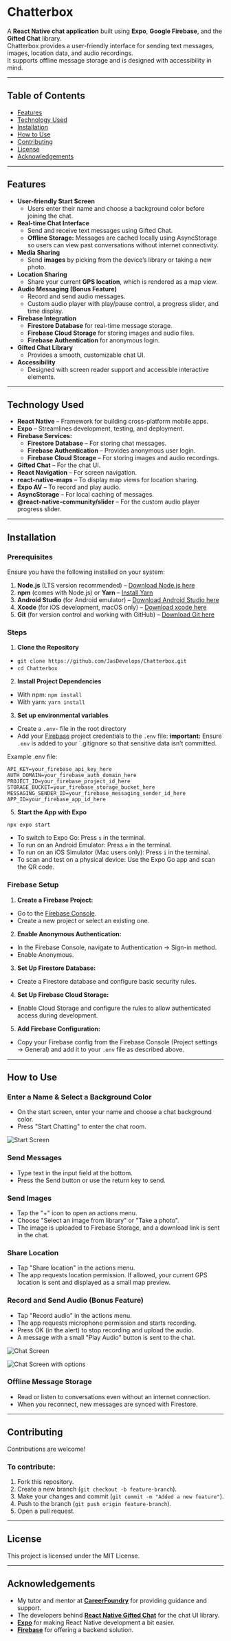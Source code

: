 # Chatterbox

A **React Native chat application** built using **Expo**, **Google Firebase**, and the **Gifted Chat** library.  
Chatterbox provides a user-friendly interface for sending text messages, images, location data, and audio recordings.  
It supports offline message storage and is designed with accessibility in mind.

---

## Table of Contents

- [Features](#features)
- [Technology Used](#technology-used)
- [Installation](#installation)
- [How to Use](#how-to-use)
- [Contributing](#contributing)
- [License](#license)
- [Acknowledgements](#acknowledgements)

---

## Features

- **User-friendly Start Screen**
  - Users enter their name and choose a background color before joining the chat.
- **Real-time Chat Interface**
  - Send and receive text messages using Gifted Chat.
  - **Offline Storage:** Messages are cached locally using AsyncStorage so users can view past conversations without internet connectivity.
- **Media Sharing**
  - Send **images** by picking from the device’s library or taking a new photo.
- **Location Sharing**
  - Share your current **GPS location**, which is rendered as a map view.
- **Audio Messaging (Bonus Feature)**
  - Record and send audio messages.
  - Custom audio player with play/pause control, a progress slider, and time display.
- **Firebase Integration**
  - **Firestore Database** for real-time message storage.
  - **Firebase Cloud Storage** for storing images and audio files.
  - **Firebase Authentication** for anonymous login.
- **Gifted Chat Library**
  - Provides a smooth, customizable chat UI.
- **Accessibility**
  - Designed with screen reader support and accessible interactive elements.

---

## Technology Used

- **React Native** – Framework for building cross-platform mobile apps.
- **Expo** – Streamlines development, testing, and deployment.
- **Firebase Services:**
  - **Firestore Database** – For storing chat messages.
  - **Firebase Authentication** – Provides anonymous user login.
  - **Firebase Cloud Storage** – For storing images and audio recordings.
- **Gifted Chat** – For the chat UI.
- **React Navigation** – For screen navigation.
- **react-native-maps** – To display map views for location sharing.
- **Expo AV** – To record and play audio.
- **AsyncStorage** – For local caching of messages.
- **@react-native-community/slider** – For the custom audio player progress slider.

---

## Installation

### Prerequisites

Ensure you have the following installed on your system:

1. **Node.js** (LTS version recommended) – [Download Node.js here](https://nodejs.org/)
2. **npm** (comes with Node.js) or **Yarn** – [Install Yarn](https://yarnpkg.com/getting-started/install)
3. **Android Studio** (for Android emulator) – [Download Android Studio here](https://developer.android.com/studio)
4. **Xcode** (for iOS development, macOS only) – [Download xcode here](https://developer.apple.com/xcode/)
5. **Git** (for version control and working with GitHub) – [Download Git here](https://git-scm.com/)

### Steps

1. **Clone the Repository**

- `git clone https://github.com/JasDevelops/Chatterbox.git`
- `cd Chatterbox`

2. **Install Project Dependencies**

- With npm: `npm install`
- With yarn: `yarn install`

3. **Set up environmental variables**

- Create a `.env`- file in the root directory
- Add your [Firebase](https://console.firebase.google.com/) project credentials to the `.env` file:
  **important:** Ensure `.env` is added to your `.gitignore so that sensitive data isn’t committed.

Example .env file:

```
API_KEY=your_firebase_api_key_here
AUTH_DOMAIN=your_firebase_auth_domain_here
PROJECT_ID=your_firebase_project_id_here
STORAGE_BUCKET=your_firebase_storage_bucket_here
MESSAGING_SENDER_ID=your_firebase_messaging_sender_id_here
APP_ID=your_firebase_app_id_here
```

5. **Start the App with Expo**

`npx expo start`

- To switch to Expo Go: Press `s` in the terminal.
- To run on an Android Emulator: Press `a` in the terminal.
- To run on an iOS Simulator (Mac users only): Press `i` in the terminal.
- To scan and test on a physical device: Use the Expo Go app and scan the QR code.

### Firebase Setup

1. **Create a Firebase Project:**

- Go to the [Firebase Console](https://console.firebase.google.com/).
- Create a new project or select an existing one.

2. **Enable Anonymous Authentication:**

- In the Firebase Console, navigate to Authentication → Sign-in method.
- Enable Anonymous.

3. **Set Up Firestore Database:**

- Create a Firestore database and configure basic security rules.

4. **Set Up Firebase Cloud Storage:**

- Enable Cloud Storage and configure the rules to allow authenticated access during development.

5. **Add Firebase Configuration:**

- Copy your Firebase config from the Firebase Console (Project settings → General)  and add it to your `.env` file as described above.

---

## How to Use

### Enter a Name & Select a Background Color

- On the start screen, enter your name and choose a chat background color.
- Press "Start Chatting" to enter the chat room.

![Start Screen](assets/Screenshot_Start.jpg)

### Send Messages

- Type text in the input field at the bottom.
- Press the Send button or use the return key to send.

### Send Images

- Tap the "+" icon to open an actions menu.
- Choose "Select an image from library" or "Take a photo".
- The image is uploaded to Firebase Storage, and a download link is sent in the chat.

### Share Location

- Tap "Share location" in the actions menu.
- The app requests location permission. If allowed, your current GPS location is sent and displayed as a small map preview.

### Record and Send Audio (Bonus Feature)

- Tap "Record audio" in the actions menu.
- The app requests microphone permission and starts recording.
- Press OK (in the alert) to stop recording and upload the audio.
- A message with a small "Play Audio" button is sent to the chat.

![Chat Screen](assets/Screenshot_Chat_1.jpg)

![Chat Screen with options](assets/Screenshot_Chat_2.jpg)

### Offline Message Storage

- Read or listen to conversations even without an internet connection.
- When you reconnect, new messages are synced with Firestore.

---

## Contributing

Contributions are welcome!

### To contribute:

1. Fork this repository.
2. Create a new branch (`git checkout -b feature-branch`).
3. Make your changes and commit (`git commit -m "Added a new feature"`).
4. Push to the branch (`git push origin feature-branch`).
5. Open a pull request.

---

## License

This project is licensed under the MIT License.

---

## Acknowledgements

- My tutor and mentor at **[CareerFoundry](https://careerfoundry.com/)** for providing guidance and support.
- The developers behind **[React Native Gifted Chat](https://github.com/FaridSafi/react-native-gifted-chat)** for the chat UI library.
- **[Expo](https://expo.dev/)** for making React Native development a bit easier.
- **[Firebase](https://firebase.google.com/)** for offering a backend solution.
